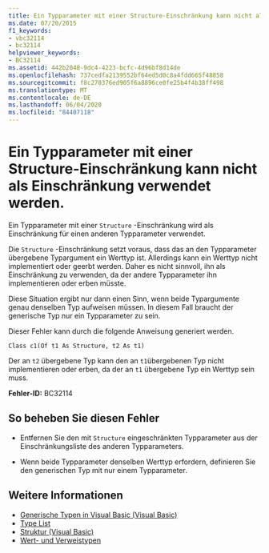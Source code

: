 ```yaml
---
title: Ein Typparameter mit einer Structure-Einschränkung kann nicht als Einschränkung verwendet werden.
ms.date: 07/20/2015
f1_keywords:
- vbc32114
- bc32114
helpviewer_keywords:
- BC32114
ms.assetid: 442b2048-9dc4-4223-bcfc-4d96bf8d14de
ms.openlocfilehash: 737cedfa2139552bf64ed5d0c8a4fdd665f48858
ms.sourcegitcommit: f8c270376ed905f6a8896ce0fe25b4f4b38ff498
ms.translationtype: MT
ms.contentlocale: de-DE
ms.lasthandoff: 06/04/2020
ms.locfileid: "84407118"
---
```

# <a name="type-parameter-with-a-structure-constraint-cannot-be-used-as-a-constraint"></a>Ein Typparameter mit einer Structure-Einschränkung kann nicht als Einschränkung verwendet werden.
Ein Typparameter mit einer `Structure` -Einschränkung wird als Einschränkung für einen anderen Typparameter verwendet.  
  
 Die `Structure` -Einschränkung setzt voraus, dass das an den Typparameter übergebene Typargument ein Werttyp ist. Allerdings kann ein Werttyp nicht implementiert oder geerbt werden. Daher es nicht sinnvoll, ihn als Einschränkung zu verwenden, da der andere Typparameter ihn implementieren oder erben müsste.  
  
 Diese Situation ergibt nur dann einen Sinn, wenn beide Typargumente genau denselben Typ aufweisen müssen. In diesem Fall braucht der generische Typ nur ein Typparameter zu sein.  
  
 Dieser Fehler kann durch die folgende Anweisung generiert werden.  
  
 `Class c1(Of t1 As Structure, t2 As t1)`  
  
 Der an `t2` übergebene Typ kann den an `t1`übergebenen Typ nicht implementieren oder erben, da der an `t1` übergebene Typ ein Werttyp sein muss.  
  
 **Fehler-ID:** BC32114  
  
## <a name="to-correct-this-error"></a>So beheben Sie diesen Fehler  
  
- Entfernen Sie den mit `Structure` eingeschränkten Typparameter aus der Einschränkungsliste des anderen Typparameters.  
  
- Wenn beide Typparameter denselben Werttyp erfordern, definieren Sie den generischen Typ mit nur einem Typparameter.  
  
## <a name="see-also"></a>Weitere Informationen

- [Generische Typen in Visual Basic (Visual Basic)](../programming-guide/language-features/data-types/generic-types.md)
- [Type List](../language-reference/statements/type-list.md)
- [Struktur (Visual Basic)](../language-reference/statements/structure-statement.md)
- [Wert- und Verweistypen](../programming-guide/language-features/data-types/value-types-and-reference-types.md)
